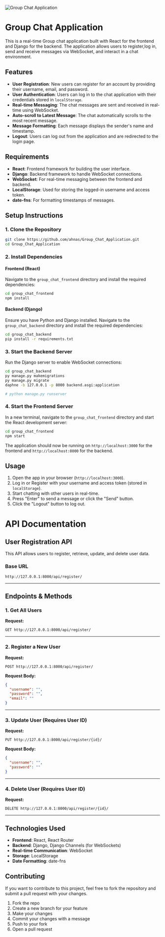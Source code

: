 
![Group Chat Application](https://github.com/user-attachments/assets/1b469dd3-69b5-4b40-9981-d5d572ef4ee3)

# Group Chat Application

This is a real-time Group chat application built with React for the frontend and Django for the backend. The application allows users to register,log in, send and receive messages via WebSocket, and interact in a chat environment.

## Features

- **User Registration**: New users can register for an account by providing their username, email, and password.
- **User Authentication**: Users can log in to the chat application with their credentials stored in `localStorage`.
- **Real-time Messaging**: The chat messages are sent and received in real-time using WebSocket.
- **Auto-scroll to Latest Message**: The chat automatically scrolls to the most recent message.
- **Message Formatting**: Each message displays the sender's name and timestamp.
- **Logout**: Users can log out from the application and are redirected to the login page.


## Requirements

- **React**: Frontend framework for building the user interface.
- **Django**: Backend framework to handle WebSocket connections.
- **WebSocket**: For real-time messaging between the frontend and backend.
- **LocalStorage**: Used for storing the logged-in username and access token.
- **date-fns**: For formatting timestamps of messages.

## Setup Instructions

### 1. Clone the Repository

```bash
git clone https://github.com/ahnas/Group_Chat_Application.git
cd Group_Chat_Application
```

### 2. Install Dependencies

#### Frontend (React)

Navigate to the `group_chat_frontend` directory and install the required dependencies:

```bash
cd group_chat_frontend
npm install
```

#### Backend (Django)

Ensure you have Python and Django installed. Navigate to the `group_chat_backend` directory and install the required dependencies:

```bash
cd group_chat_backend
pip install -r requirements.txt
```

### 3. Start the Backend Server

Run the Django server to enable WebSocket connections:

```bash
cd group_chat_backend
py manage.py makemigrations
py manage.py migrate
daphne -b 127.0.0.1 -p 8000 backend.asgi:application

# python manage.py runserver
```

### 4. Start the Frontend Server

In a new terminal, navigate to the `group_chat_frontend` directory and start the React development server:

```bash
cd group_chat_frontend
npm start
```

The application should now be running on `http://localhost:3000` for the frontend and `http://localhost:8000` for the backend.

## Usage

1. Open the app in your browser (`http://localhost:3000`).
2. Log in or Register with your username and access token (stored in `localStorage`).
3. Start chatting with other users in real-time.
4. Press "Enter" to send a message or click the "Send" button.
5. Click the "Logout" button to log out.

# API Documentation

## User Registration API

This API allows users to register, retrieve, update, and delete user data.

### **Base URL**
```
http://127.0.0.1:8000/api/register/
```

---

## **Endpoints & Methods**

### **1. Get All Users**
**Request:**  
```http
GET http://127.0.0.1:8000/api/register/
```

---

### **2. Register a New User**
**Request:**  
```http
POST http://127.0.0.1:8000/api/register/
```
**Request Body:**
```json
{
  "username": "",
  "password": "",
  "email": ""
}
```

---

### **3. Update User (Requires User ID)**
**Request:**  
```http
PUT http://127.0.0.1:8000/api/register/{id}/
```
**Request Body:**
```json
{
  "username": "",
  "password": ""
}
```

---

### **4. Delete User (Requires User ID)**
**Request:**  
```http
DELETE http://127.0.0.1:8000/api/register/{id}/
```

---

## Technologies Used

- **Frontend**: React, React Router
- **Backend**: Django, Django Channels (for WebSockets)
- **Real-time Communication**: WebSocket
- **Storage**: LocalStorage
- **Date Formatting**: date-fns

## Contributing

If you want to contribute to this project, feel free to fork the repository and submit a pull request with your changes.

1. Fork the repo
2. Create a new branch for your feature
3. Make your changes
4. Commit your changes with a message
5. Push to your fork
6. Open a pull request

